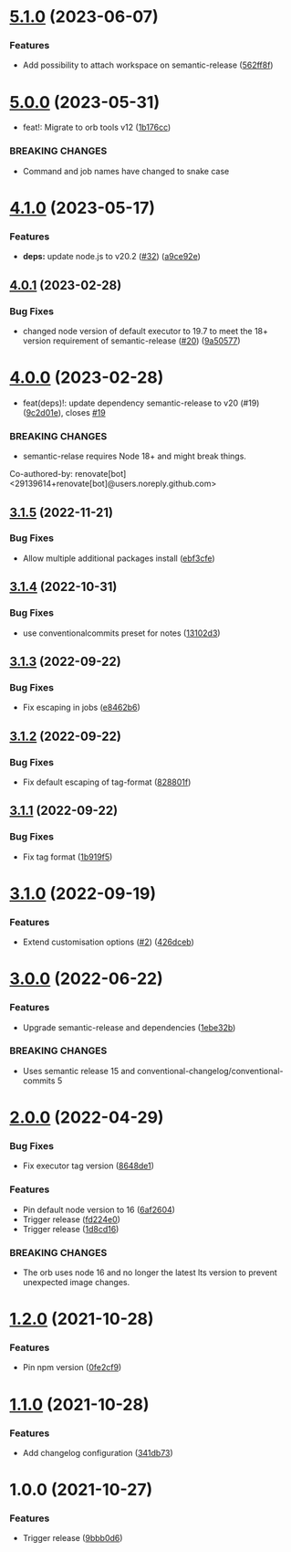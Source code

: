 # [5.1.0](https://github.com/trustedshops-public/circleci-orb-semantic-release/compare/5.0.0...5.1.0) (2023-06-07)


### Features

* Add possibility to attach workspace on semantic-release ([562ff8f](https://github.com/trustedshops-public/circleci-orb-semantic-release/commit/562ff8f1f203aa396af2230e1ccdef544a1ecf21))

# [5.0.0](https://github.com/trustedshops-public/circleci-orb-semantic-release/compare/4.1.0...5.0.0) (2023-05-31)


* feat!: Migrate to orb tools v12 ([1b176cc](https://github.com/trustedshops-public/circleci-orb-semantic-release/commit/1b176cc575030164cea84f84a920ea254d897884))


### BREAKING CHANGES

* Command and job names have changed to snake case

# [4.1.0](https://github.com/trustedshops-public/circleci-orb-semantic-release/compare/4.0.1...4.1.0) (2023-05-17)


### Features

* **deps:** update node.js to v20.2 ([#32](https://github.com/trustedshops-public/circleci-orb-semantic-release/issues/32)) ([a9ce92e](https://github.com/trustedshops-public/circleci-orb-semantic-release/commit/a9ce92eb9bfc089a70afd0f00ee872deef7e4011))

## [4.0.1](https://github.com/trustedshops-public/circleci-orb-semantic-release/compare/4.0.0...4.0.1) (2023-02-28)


### Bug Fixes

* changed node version of default executor to 19.7 to meet the 18+ version requirement of semantic-release ([#20](https://github.com/trustedshops-public/circleci-orb-semantic-release/issues/20)) ([9a50577](https://github.com/trustedshops-public/circleci-orb-semantic-release/commit/9a505775932fb333ad0d0eec18c04ff5ad47cc5c))

# [4.0.0](https://github.com/trustedshops-public/circleci-orb-semantic-release/compare/3.1.5...4.0.0) (2023-02-28)


* feat(deps)!: update dependency semantic-release to v20 (#19) ([9c2d01e](https://github.com/trustedshops-public/circleci-orb-semantic-release/commit/9c2d01e6e56b33d19994ed0f1a31bd15c30ea0ab)), closes [#19](https://github.com/trustedshops-public/circleci-orb-semantic-release/issues/19)


### BREAKING CHANGES

* semantic-relase requires Node 18+ and might break things.

Co-authored-by: renovate[bot] <29139614+renovate[bot]@users.noreply.github.com>

## [3.1.5](https://github.com/trustedshops-public/circleci-orb-semantic-release/compare/3.1.4...3.1.5) (2022-11-21)


### Bug Fixes

* Allow multiple additional packages install ([ebf3cfe](https://github.com/trustedshops-public/circleci-orb-semantic-release/commit/ebf3cfec9e8239a1059dfe659bdcf8f2dd9e7b38))

## [3.1.4](https://github.com/trustedshops-public/circleci-orb-semantic-release/compare/3.1.3...3.1.4) (2022-10-31)


### Bug Fixes

* use conventionalcommits preset for notes ([13102d3](https://github.com/trustedshops-public/circleci-orb-semantic-release/commit/13102d3887193eb72c6eb12e85cace16fe2491a3))

## [3.1.3](https://github.com/trustedshops-public/circleci-orb-semantic-release/compare/3.1.2...3.1.3) (2022-09-22)


### Bug Fixes

* Fix escaping in jobs ([e8462b6](https://github.com/trustedshops-public/circleci-orb-semantic-release/commit/e8462b6a7d941d96c8108c150efd67eea7279791))

## [3.1.2](https://github.com/trustedshops-public/circleci-orb-semantic-release/compare/3.1.1...3.1.2) (2022-09-22)


### Bug Fixes

* Fix default escaping of tag-format ([828801f](https://github.com/trustedshops-public/circleci-orb-semantic-release/commit/828801feff23c103f2a61b959ab2cb406ea81454))

## [3.1.1](https://github.com/trustedshops-public/circleci-orb-semantic-release/compare/3.1.0...3.1.1) (2022-09-22)


### Bug Fixes

* Fix tag format ([1b919f5](https://github.com/trustedshops-public/circleci-orb-semantic-release/commit/1b919f5abe79c807b8fd2fd67c8b2d8d92793c12))

# [3.1.0](https://github.com/trustedshops-public/circleci-orb-semantic-release/compare/3.0.0...3.1.0) (2022-09-19)


### Features

* Extend customisation options ([#2](https://github.com/trustedshops-public/circleci-orb-semantic-release/issues/2)) ([426dceb](https://github.com/trustedshops-public/circleci-orb-semantic-release/commit/426dcebb7ef5bd93afeadb44afe8e51ba23c54c5))

# [3.0.0](https://github.com/trustedshops-public/circleci-orb-semantic-release/compare/2.0.0...3.0.0) (2022-06-22)


### Features

* Upgrade semantic-release and dependencies ([1ebe32b](https://github.com/trustedshops-public/circleci-orb-semantic-release/commit/1ebe32b6be7ecd378ba333b6a0b1773396af79cf))


### BREAKING CHANGES

* Uses semantic release 15 and conventional-changelog/conventional-commits 5

# [2.0.0](https://github.com/trustedshops-public/circleci-orb-semantic-release/compare/1.0.0...2.0.0) (2022-04-29)


### Bug Fixes

* Fix executor tag version ([8648de1](https://github.com/trustedshops-public/circleci-orb-semantic-release/commit/8648de1d2e2d2de484955fe423ca7efcf6c828e0))


### Features

* Pin default node version to 16 ([6af2604](https://github.com/trustedshops-public/circleci-orb-semantic-release/commit/6af260448c59ccf967732c0c14196cdec44a6278))
* Trigger release ([fd224e0](https://github.com/trustedshops-public/circleci-orb-semantic-release/commit/fd224e063f127c98a14c758d3979c3fa225e8ce8))
* Trigger release ([1d8cd16](https://github.com/trustedshops-public/circleci-orb-semantic-release/commit/1d8cd16352a16a95f0dbae00f2826cc35c895913))


### BREAKING CHANGES

* The orb uses node 16 and no longer the latest lts version to prevent unexpected image changes.


# [1.2.0](https://github.com/trustedshops-public/circleci-orb-semantic-release/compare/1.1.0...1.2.0) (2021-10-28)


### Features

* Pin npm version ([0fe2cf9](https://github.com/trustedshops-public/circleci-orb-semantic-release/commit/0fe2cf9ab03a78a7bcc997c4a5e31f7fb18ab9f2))

# [1.1.0](https://github.com/trustedshops-public/circleci-orb-semantic-release/compare/1.0.0...1.1.0) (2021-10-28)


### Features

* Add changelog configuration ([341db73](https://github.com/trustedshops-public/circleci-orb-semantic-release/commit/341db739c18113f9856faabfc167aad14e929d35))

# 1.0.0 (2021-10-27)


### Features

* Trigger release ([9bbb0d6](https://github.com/trustedshops-public/circleci-orb-semantic-release/commit/9bbb0d67eacf4567ea92072ac4c40ac69bf90209))
